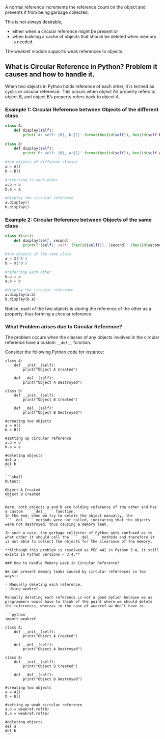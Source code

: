 A normal reference increments the reference count on the object and prevents it from being garbage collected. 

This is not always desirable, 
- either when a circular reference might be present or 
- when building a cache of objects that should be deleted when memory is needed.

The weakref module supports weak references to objects. 

## What is Circular Reference in Python? Problem it causes and how to handle it.
When two objects in Python holds reference of each other, it is termed as cyclic or circular reference.
This occurs when object A’s property refers to object B, and object B’s property refers back to object A.

### Example 1: Circular Reference between Objects of the different class

```python
class A:
    def display(self):
        print('A: self: {0}, b:{1}'.format(hex(id(self)), hex(id(self.b))))
        
class B:
    def display(self):
        print('B: self: {0}, a:{1}'.format(hex(id(self)), hex(id(self.a))))

#two objects of different classes
a = A()
b = B()

#referring to each other
a.b = b
b.a = a

#display the circular reference
a.display()
b.display()
```

### Example 2: Circular Reference between Objects of the same class

```python
class X(str):
    def display(self, second):
        print(f"{self}: self: {hex(id(self))}, {second}: {hex(id(second))}")

#two objects of the same class
a = X('A')
b = X('B')

#referring each other
b.a = a               
a.b = b

#display the circular reference
a.display(a.b)
b.display(b.a)
```

Notice, each of the two objects is storing the reference of the other as a property, thus forming a circular reference.

### What Problem arises due to Circular Reference?

The problem occurs when the classes of any objects involved in the circular reference have a custom ```__del__``` function.

Consider the following Python code for instance:

````
class A:
    def __init__(self):
        print("Object A Created")
        
    def __del__(self):
        print("Object A Destroyed")
        
class B:
    def __init__(self):
        print("Object B Created")
        
    def __del__(self):
        print("Object B Destroyed")

#creating two objects
a = A()
b = B()

#setting up circular reference
a.b = b
b.a = a

#deleting objects
del a
del b
```

```shell
Output:

Object A Created
Object B Created
```

Here, both objects a and b are holding reference of the other and has a custom ```__del__``` function.
In the end, when we try to delete the object manually, the ```__del__``` methods were not called, indicating that the objects were not destroyed, thus causing a memory leak.

In such a case, the garbage collector of Python gets confused as to what order it should call the ```__del__``` methods and therefore it is not able to collect the objects for the clearance of the memory,

**Although this problem is resolved as PEP 442 in Python 3.4, it still exists in Python versions < 3.4.**

### How to Handle Memory Leak in Circular Reference?

We can prevent memory leaks caused by circular references in two ways::

- Manually deleting each reference.
- Using weakref.

Manually deleting each reference is not a good option because we as programmers would have to think of the point where we should delete the references, whereas in the case of weakref we don’t have to.

```python
import weakref

class A:
    def __init__(self):
        print("Object A Created")
        
    def __del__(self):
        print("Object A Destroyed")
        
class B:
    def __init__(self):
        print("Object B Created")
        
    def __del__(self):
        print("Object B Destroyed")

#creating two objects
a = A()
b = B()

#setting up weak circular reference
a.b = weakref.ref(b)
b.a = weakref.ref(a)

#deleting objects
del a
del b
```

